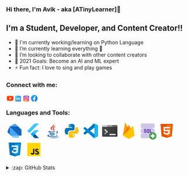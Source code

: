 ### Hi there, I'm Avik - aka [ATinyLearner]👋

## I'm a Student, Developer, and Content Creator!!

- 🔭 I'm currently working/learning on Python Language
- 🌱 I’m currently learning everything 🤣
- 👯 I’m looking to collaborate with other content creators
- 🥅 2021 Goals: Become an AI and ML expert
- ⚡ Fun fact: I love to sing and play games


### Connect with me:
[<img align="left" alt="Channel Anulipee | YouTube" width="22px" src="https://github.com/ATinyLearner/ATinyLearner/blob/main/youtube.png" />][Modern Computer Application]
[<img align="left" alt="Avik Ghosh | LinkedIn" width="22px" src="https://github.com/ATinyLearner/ATinyLearner/blob/main/linkedin.png" />][linkedin]
[<img align="left" alt="Amazing Avik | Instagram" width="22px" src="https://github.com/ATinyLearner/ATinyLearner/blob/main/instagram.png" />][instagram]
[<img align="left" alt="Anulipee | Facebook" width="22px" src="https://github.com/ATinyLearner/ATinyLearner/blob/main/facebook.png" />][facebook]


<br />

### Languages and Tools:
![Dart](https://github.com/ATinyLearner/ATinyLearner/blob/main/dart.png)
![Flutter](https://github.com/ATinyLearner/ATinyLearner/blob/main/flutter.png)
![Java](https://github.com/ATinyLearner/ATinyLearner/blob/main/java.png)
![Python](https://github.com/ATinyLearner/ATinyLearner/blob/main/python.png)
![VS Code](https://github.com/ATinyLearner/ATinyLearner/blob/main/Visual-studio-code.png)
![Terminal](https://github.com/ATinyLearner/ATinyLearner/blob/main/console.png)
![Firebase](https://github.com/ATinyLearner/ATinyLearner/blob/main/firebase.png)
![SQL](https://github.com/ATinyLearner/ATinyLearner/blob/main/sql.png)
![HTML](https://github.com/ATinyLearner/ATinyLearner/blob/main/html-5.png)
![CSS](https://github.com/ATinyLearner/ATinyLearner/blob/main/css3.png)
![JavaScript](https://github.com/ATinyLearner/ATinyLearner/blob/main/javascript.png)


<details>
  <summary>:zap: GitHub Stats</summary>

  <img align="left" alt="codeSTACKr's GitHub Stats" src="https://github-readme-stats.codestackr.vercel.app/api?username=ATinyLearner&show_icons=true&hide_border=true" />

</details>

[facebook]: https://www.facebook.com/ChannelAnulipee
[youtube]: https://www.youtube.com/channel/UCPJDL9PFt3pYf7KCsYpvdSA
[instagram]: https://www.instagram.com/amazing_avik/
[linkedin]: https://www.linkedin.com/in/avik-ghosh-369753159/
[Modern Computer Application]: https://www.youtube.com/playlist?list=PLjpitam1EJN2BMvI4l6A-c5oXW9Osj84F

